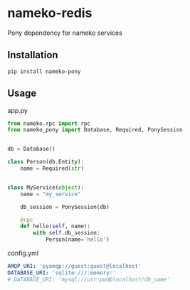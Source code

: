 # nameko-redis

Pony dependency for nameko services

## Installation
```
pip install nameko-pony
```

## Usage
app.py
```python
from nameko.rpc import rpc
from nameko_pony import Database, Required, PonySession


db = Database()

class Person(db.Entity):
    name = Required(str)


class MyService(object):
    name = "my_service"

    db_session = PonySession(db)

    @rpc
    def hello(self, name):
        with self.db_session:
            Person(name='hello')
```

config.yml
```yml
AMQP_URI: 'pyamqp://guest:guest@localhost'
DATABASE_URI: 'sqlite:///:memory:'
# DATABASE_URI: 'mysql://usr:pwd@localhost/db_name'
```